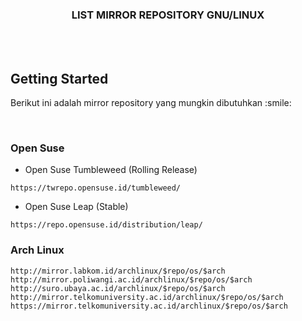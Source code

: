 <!-- GETTING STARTED -->
<h3 align="center">LIST MIRROR REPOSITORY GNU/LINUX</h3>
 
 <br>
 <br>
 
<!-- GETTING STARTED -->
## Getting Started
<p>
Berikut ini adalah mirror repository yang mungkin dibutuhkan :smile:
</p>

<br>

### Open Suse
* Open Suse Tumbleweed (Rolling Release)
```http
https://twrepo.opensuse.id/tumbleweed/
```
* Open Suse Leap (Stable)
```http
https://repo.opensuse.id/distribution/leap/
```

### Arch Linux

```http
http://mirror.labkom.id/archlinux/$repo/os/$arch
http://mirror.poliwangi.ac.id/archlinux/$repo/os/$arch
http://suro.ubaya.ac.id/archlinux/$repo/os/$arch
http://mirror.telkomuniversity.ac.id/archlinux/$repo/os/$arch
https://mirror.telkomuniversity.ac.id/archlinux/$repo/os/$arch
```
